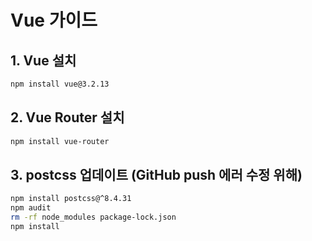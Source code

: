 # Vue 가이드
## 1. Vue 설치
```bash
npm install vue@3.2.13
```

## 2. Vue Router 설치
```bash
npm install vue-router
```

## 3. postcss 업데이트 (GitHub push 에러 수정 위해)
```bash
npm install postcss@^8.4.31
npm audit
rm -rf node_modules package-lock.json
npm install
```